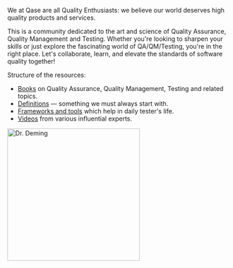 We at Qase are all Quality Enthusiasts: we believe our world deserves high quality products and services.

This is a community dedicated to the art and science of Quality Assurance, Quality Management and Testing. Whether you're looking to sharpen your skills or just explore the fascinating world of QA/QM/Testing, you're in the right place. Let's collaborate, learn, and elevate the standards of software quality together!

Structure of the resources:

- [Books](books.md) on Quality Assurance, Quality Management, Testing and related topics.
- [Definitions](definitions.md) — something we must always start with.
- [Frameworks and tools](tools.md) which help in daily tester's life.
- [Videos](videos.md) from various influential experts.

<img src="https://d36r73waboa44k.cloudfront.net/2023/05/vsharovatov_this_face_in_marble_b14a01f0-3348-4dbd-9574-5f25984cb9bb.png" width=300 alt="Dr. Deming">
